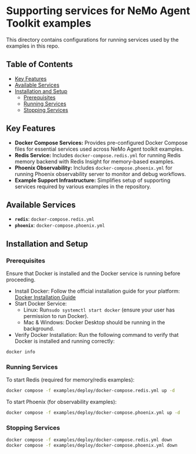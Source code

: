 <!--
SPDX-FileCopyrightText: Copyright (c) 2024-2025, NVIDIA CORPORATION & AFFILIATES. All rights reserved.
SPDX-License-Identifier: Apache-2.0

Licensed under the Apache License, Version 2.0 (the "License");
you may not use this file except in compliance with the License.
You may obtain a copy of the License at

http://www.apache.org/licenses/LICENSE-2.0

Unless required by applicable law or agreed to in writing, software
distributed under the License is distributed on an "AS IS" BASIS,
WITHOUT WARRANTIES OR CONDITIONS OF ANY KIND, either express or implied.
See the License for the specific language governing permissions and
limitations under the License.
-->

# Supporting services for NeMo Agent Toolkit examples

This directory contains configurations for running services used by the examples in this repo.

## Table of Contents

- [Key Features](#key-features)
- [Available Services](#available-services)
- [Installation and Setup](#installation-and-setup)
  - [Prerequisites](#prerequisites)
  - [Running Services](#running-services)
  - [Stopping Services](#stopping-services)

## Key Features

- **Docker Compose Services:** Provides pre-configured Docker Compose files for essential services used across NeMo Agent toolkit examples.
- **Redis Service:** Includes `docker-compose.redis.yml` for running Redis memory backend with Redis Insight for memory-based examples.
- **Phoenix Observability:** Includes `docker-compose.phoenix.yml` for running Phoenix observability server to monitor and debug workflows.
- **Example Support Infrastructure:** Simplifies setup of supporting services required by various examples in the repository.

## Available Services

- **`redis`**: `docker-compose.redis.yml`
- **`phoenix`**: `docker-compose.phoenix.yml`

## Installation and Setup

### Prerequisites

Ensure that Docker is installed and the Docker service is running before proceeding.

- Install Docker: Follow the official installation guide for your platform: [Docker Installation Guide](https://docs.docker.com/engine/install/)
- Start Docker Service:
  - Linux: Run`sudo systemctl start docker` (ensure your user has permission to run Docker).
  - Mac & Windows: Docker Desktop should be running in the background.
- Verify Docker Installation: Run the following command to verify that Docker is installed and running correctly:
```bash
docker info
```

### Running Services

To start Redis (required for memory/redis examples):
```bash
docker compose -f examples/deploy/docker-compose.redis.yml up -d
```

To start Phoenix (for observability examples):
```bash
docker compose -f examples/deploy/docker-compose.phoenix.yml up -d
```

### Stopping Services

```bash
docker compose -f examples/deploy/docker-compose.redis.yml down
docker compose -f examples/deploy/docker-compose.phoenix.yml down
```

